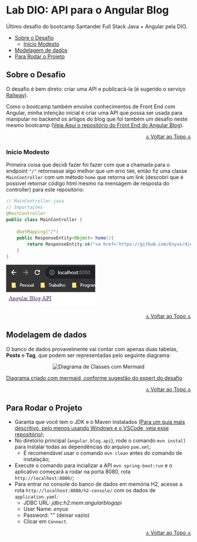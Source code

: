 # Lab DIO: API para o Angular Blog
Último desafio do bootcamp Santander Full Stack Java + Angular pela DIO.

* [Sobre o Desafio](#sobre-o-desafio)
    * [Início Modesto](#início-modesto)
* [Modelagem de dados](#modelagem-de-dados)
* [Para Rodar o Projeto](#para-rodar-o-projeto)

## Sobre o Desafio
O desafio é bem direto: criar uma API e publicacá-la (é sugerido o serviço [Railway](https://railway.app/)).

Como o bootcamp também envolve conhecimentos de Front End com Angular, minha intenção inicial é criar uma API que possa ser usada para manipular no backend os artigos do blog que foi também um desafio neste mesmo bootcamp ([Veja Aqui o repositório do Front End do Angular Blog](https://github.com/Enyus/dio-angular-blog)).

<p align="right"><a href="#"> 🔝 Voltar ao Topo 🔝 </a></p>

### Início Modesto
Primeira coisa que decidi fazer foi fazer com que a chamada para o endpoint ```"/"``` retornasse algo melhor que um erro ```500```, então fiz uma classe ```MainController``` com um método ```home``` que retorna um link (descobri que é possível retornar código html mesmo na mensagem de resposta do controller) para este repositório:

```java
// MainController.java
// Importações
@RestController
public class MainController {
    
    @GetMapping("/")
    public ResponseEntity<Object> home(){
        return ResponseEntity.ok("<a href='https://github.com/Enyus/dio-api-angular-blog'>Angular Blog API</a>");
    }
}
```

!["localhost:8080/"](./public/api-home.jpg)

<p align="right"><a href="#"> 🔝 Voltar ao Topo 🔝 </a></p>

## Modelagem de dados
O banco de dados provavelmente vai contar com apenas duas tabelas, **Posts** e **Tag**, que podem ser representadas pelo seguinte diagrama:

<p align="center">
<img src="https://mermaid.ink/img/pako:eNp1kMEKwjAMhl-l5ChT8NrzHkDQk9ZDWGMtru1oM1Bk726cihM1h9J-_5-SP1dokiXQ0LRYSu3RZQwmKqmRqFUqrK4Pci8fnFZrzj66N-zEVCOTVvdz4wO9Nfbc0nfLkdC2Pv5QGF150d1-wunMn-7BxOmoG3TTSSMG-uMfQ83ns7FFq-ViIQJUECgH9FbWMf5jgI8kWUDL1WI-GTBxEB_2nNaX2IDm3FMFfWcl93N7oA_YFqEdxm1Kr_dwA_BUb60?type=png" alt="Diagrama de Classes com Mermaid">
</p>

[Diagrama criado com mermaid, conforme sugestão do expert do desafio](https://mermaid.js.org/intro/)

<p align="right"><a href="#"> 🔝 Voltar ao Topo 🔝 </a></p>

## Para Rodar o Projeto
* Garanta que você tem o JDK e o Maven instalados ([Para um guia mais descritivo, pelo menos usando Windows e o VSCode, veja esse repositório](https://github.com/Enyus/lab-dio-padrao-projeto-java#java-no-vscode));
* No diretório principal (```angular.blog.api```), rode o comando ```mvn install``` para instalar todas as dependências do arquivo ```pom.xml```;
    * É recomendável usar o comando ```mvn clean``` antes do comando de instalação;
* Execute o comando para incializar a API ```mvn spring-boot:run``` e o aplicativo começará a rodar na porta 8080, rota ```http://localhost:8080/```;
* Para entrar no console do banco de dados em memória H2, acesse a rota ```http://localhost:8080/h2-console/``` com os dados de ```application.yaml```:
    * JDBC URL: *jdbc:h2:mem:angularblogapi*
    * User Name: *enyus*
    * Password: "" (deixar vazio)
    * Clicar em ```Connect```.

<p align="right"><a href="#"> 🔝 Voltar ao Topo 🔝 </a></p>